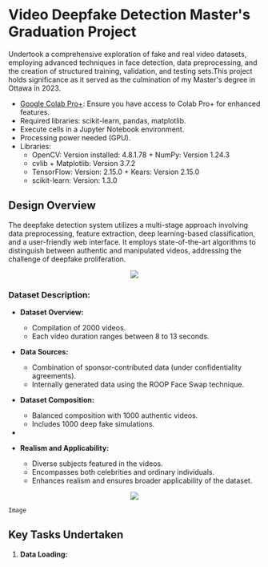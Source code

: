 # **Video Deepfake Detection Master's Graduation Project**
Undertook a comprehensive exploration of fake and real video datasets, employing advanced techniques in face detection, data preprocessing, and the creation of structured training, validation, and testing sets.This project holds significance as it served as the culmination of my Master's degree in Ottawa in 2023.

- [Google Colab Pro+](https://colab.google/): Ensure you have access to Colab Pro+ for enhanced features.
- Required libraries: scikit-learn, pandas, matplotlib.
- Execute cells in a Jupyter Notebook environment.
- Processing power needed (GPU).
- Libraries:
   + OpenCV: Version installed: 4.8.1.78        + NumPy: Version 1.24.3
   + cvlib	                                + Matplotlib: Version 3.7.2
   + TensorFlow: Version: 2.15.0                + Kears: Version 2.15.0
   + scikit-learn: Version: 1.3.0	


## **Design Overview**
The deepfake detection system utilizes a multi-stage approach involving data preprocessing, feature extraction, deep learning-based classification, and a user-friendly web interface. It employs state-of-the-art algorithms to distinguish between authentic and manipulated videos, addressing the challenge of deepfake proliferation.
 <p align="center">
   <img src="https://github.com/RimTouny/Video-Deepfake-Detection-Masters-Graduation-Project/assets/48333870/8a735a72-fe00-4812-b493-4680b0966c9b">
 </p>
 

### Dataset Description:
 - **Dataset Overview:**
   - Compilation of 2000 videos.
   - Each video duration ranges between 8 to 13 seconds.

 - **Data Sources:**
   - Combination of sponsor-contributed data (under confidentiality agreements).
   - Internally generated data using the ROOP Face Swap technique.

 - **Dataset Composition:**
   - Balanced composition with 1000 authentic videos.
   - Includes 1000 deep fake simulations.
  - 
 - **Realism and Applicability:**
   - Diverse subjects featured in the videos.
   - Encompasses both celebrities and ordinary individuals.
   - Enhances realism and ensures broader applicability of the dataset.
 <p align="center">
   <img src="https://github.com/RimTouny/Video-Deepfake-Detection-Masters-Graduation-Project/assets/48333870/8f763783-3603-478d-9430-2bbf656ef734">
 </p>
 
`Image` 
## **Key Tasks Undertaken**    
  1. **Data Loading:**
